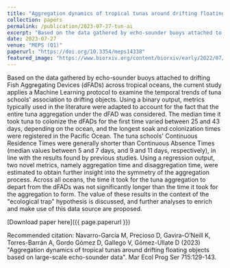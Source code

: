 ```yaml
---
title: "Aggregation dynamics of tropical tunas around drifting floating objects based on large-scale echo-sounder data"
collection: papers
permalink: /publication/2023-07-27-tun-ai
excerpt: "Based on the data gathered by echo-sounder buoys attached to drifting Fish Aggregating Devices (dFADs) across tropical oceans, the current study applies a Machine Learning protocol to examine the temporal trends of tuna schools' association to drifting objects."
date: 2023-07-27
venue: "MEPS (Q1)"
paperurl: "https://doi.org/10.3354/meps14338"
featured_image: "https://www.biorxiv.org/content/biorxiv/early/2022/07/14/2022.07.14.500080/F5.large.jpg"
---
```

Based on the data gathered by echo-sounder buoys attached to drifting Fish Aggregating Devices (dFADs) across tropical oceans, the current study applies a Machine Learning protocol to examine the temporal trends of tuna schools' association to drifting objects. Using a binary output, metrics typically used in the literature were adapted to account for the fact that the entire tuna aggregation under the dFAD was considered. The median time it took tuna to colonize the dFADs for the first time varied between 25 and 43 days, depending on the ocean, and the longest soak and colonization times were registered in the Pacific Ocean. The tuna schools' Continuous Residence Times were generally shorter than Continuous Absence Times (median values between 5 and 7 days, and 9 and 11 days, respectively), in line with the results found by previous studies. Using a regression output, two novel metrics, namely aggregation time and disaggregation time, were estimated to obtain further insight into the symmetry of the aggregation process. Across all oceans, the time it took for the tuna aggregation to depart from the dFADs was not significantly longer than the time it took for the aggregation to form. The value of these results in the context of the "ecological trap" hypothesis is discussed, and further analyses to enrich and make use of this data source are proposed.

[Download paper here]({{ page.paperurl }})

Recommended citation: Navarro-García M, Precioso D, Gavira-O’Neill K, Torres-Barrán A, Gordo Gómez D, Gallego V, Gómez-Ullate D (2023) "Aggregation dynamics of tropical tunas around drifting floating objects based on large-scale echo-sounder data". Mar Ecol Prog Ser 715:129-143.